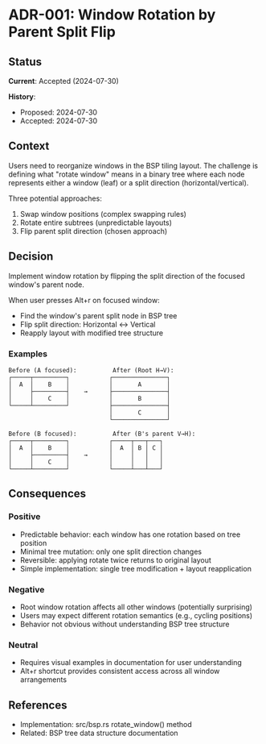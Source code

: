 # ADR-001: Window Rotation by Parent Split Flip

## Status
**Current**: Accepted (2024-07-30)

**History**:
- Proposed: 2024-07-30
- Accepted: 2024-07-30

## Context
Users need to reorganize windows in the BSP tiling layout. The challenge is defining what "rotate window" means in a binary tree where each node represents either a window (leaf) or a split direction (horizontal/vertical).

Three potential approaches:
1. Swap window positions (complex swapping rules)
2. Rotate entire subtrees (unpredictable layouts)
3. Flip parent split direction (chosen approach)

## Decision
Implement window rotation by flipping the split direction of the focused window's parent node.

When user presses Alt+r on focused window:
- Find the window's parent split node in BSP tree
- Flip split direction: Horizontal ↔ Vertical
- Reapply layout with modified tree structure

### Examples
```
Before (A focused):          After (Root H→V):
┌─────┬─────────┐           ┌───────────────┐
│  A  │    B    │           │       A       │
│     ├─────────┤    →      ├───────────────┤
│     │    C    │           │       B       │
└─────┴─────────┘           ├───────────────┤
                            │       C       │
                            └───────────────┘

Before (B focused):          After (B's parent V→H):
┌─────┬─────────┐           ┌─────┬───┬───┐
│  A  │    B    │           │  A  │ B │ C │
│     ├─────────┤    →      │     │   │   │
│     │    C    │           │     │   │   │
└─────┴─────────┘           └─────┴───┴───┘
```

## Consequences

### Positive
- Predictable behavior: each window has one rotation based on tree position
- Minimal tree mutation: only one split direction changes
- Reversible: applying rotate twice returns to original layout
- Simple implementation: single tree modification + layout reapplication

### Negative
- Root window rotation affects all other windows (potentially surprising)
- Users may expect different rotation semantics (e.g., cycling positions)
- Behavior not obvious without understanding BSP tree structure

### Neutral
- Requires visual examples in documentation for user understanding
- Alt+r shortcut provides consistent access across all window arrangements

## References
- Implementation: src/bsp.rs rotate_window() method
- Related: BSP tree data structure documentation